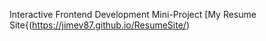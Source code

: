 Interactive Frontend Development Mini-Project
[My Resume Site{(https://jimev87.github.io/ResumeSite/)
